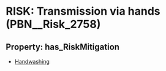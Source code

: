 # RISK: __Transmission via hands__ (PBN__Risk_2758)

## Property: has_RiskMitigation

* [Handwashing](PBN__Mitigation_817)

